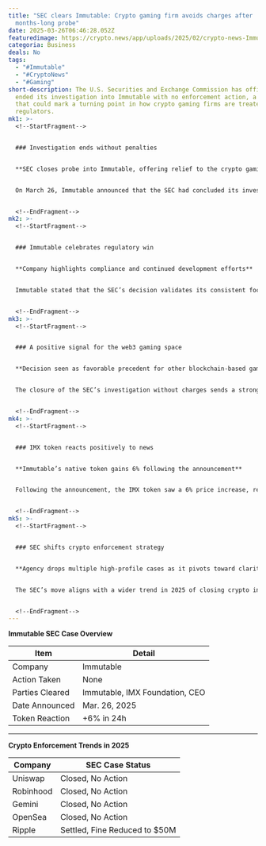 ```yaml
---
title: "SEC clears Immutable: Crypto gaming firm avoids charges after
  months-long probe"
date: 2025-03-26T06:46:28.052Z
featuredimage: https://crypto.news/app/uploads/2025/02/crypto-news-ImmutableX-option04-1380x820.webp
categoria: Business
deals: No
tags:
  - "#Immutable"
  - "#CryptoNews"
  - "#Gaming"
short-description: The U.S. Securities and Exchange Commission has officially
  ended its investigation into Immutable with no enforcement action, a decision
  that could mark a turning point in how crypto gaming firms are treated by
  regulators.
mk1: >-
  <!--StartFragment-->


  ### Investigation ends without penalties


  **SEC closes probe into Immutable, offering relief to the crypto gaming sector**


  On March 26, Immutable announced that the SEC had concluded its investigation without pursuing enforcement. The decision applies not only to the company but also to the IMX Ecosystem Foundation and its CEO. This outcome follows a Wells notice the company received in October, indicating the agency had been considering charges for possible securities law violations.


  <!--EndFragment-->
mk2: >-
  <!--StartFragment-->


  ### Immutable celebrates regulatory win


  **Company highlights compliance and continued development efforts**


  Immutable stated that the SEC’s decision validates its consistent focus on legal compliance. Throughout the investigation, the company emphasized its dedication to developing web3 gaming solutions and products. Immutable Play was launched during this time, and the company onboarded over a million users through its Passport system.


  <!--EndFragment-->
mk3: >-
  <!--StartFragment-->


  ### A positive signal for the web3 gaming space


  **Decision seen as favorable precedent for other blockchain-based game developers**


  The closure of the SEC’s investigation without charges sends a strong message to the broader industry. Immutable hailed the outcome as a step forward for web3 gaming and expressed optimism that other projects would benefit from clearer regulatory paths.


  <!--EndFragment-->
mk4: >-
  <!--StartFragment-->


  ### IMX token reacts positively to news


  **Immutable’s native token gains 6% following the announcement**


  Following the announcement, the IMX token saw a 6% price increase, reflecting investor confidence. Market sentiment shifted as traders interpreted the SEC’s action as a broader signal of reduced regulatory pressure on compliant crypto companies.


  <!--EndFragment-->
mk5: >-
  <!--StartFragment-->


  ### SEC shifts crypto enforcement strategy


  **Agency drops multiple high-profile cases as it pivots toward clarity**


  The SEC’s move aligns with a wider trend in 2025 of closing crypto investigations without action. Companies like Uniswap, Robinhood, Gemini, and OpenSea have also seen probes dropped. A new crypto task force led by Commissioner Hester Peirce is now focused on creating clearer rules for digital assets rather than strict enforcement.


  <!--EndFragment-->
---
```

<!--StartFragment-->

**Immutable SEC Case Overview**

| Item            | Detail                         |
| --------------- | ------------------------------ |
| Company         | Immutable                      |
| Action Taken    | None                           |
| Parties Cleared | Immutable, IMX Foundation, CEO |
| Date Announced  | Mar. 26, 2025                  |
| Token Reaction  | +6% in 24h                     |

- - -

**Crypto Enforcement Trends in 2025**

| Company   | SEC Case Status               |
| --------- | ----------------------------- |
| Uniswap   | Closed, No Action             |
| Robinhood | Closed, No Action             |
| Gemini    | Closed, No Action             |
| OpenSea   | Closed, No Action             |
| Ripple    | Settled, Fine Reduced to $50M |

<!--EndFragment-->